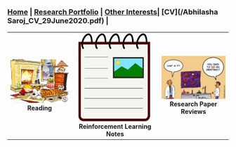 
### [Home](README.md) | [Research Portfolio](/research.md) | [Other Interests](other_interests.md)| [CV](/Abhilasha Saroj_CV_29June2020.pdf) |

| | | |
|:-------------------------:|:-------------------------:|:-------------------------:|
[<img src="reading.jpg" width = "1603"/>](reading.md)  **Reading** |  [<img src="coursera_notes.png" height = "200" width = "1603"/>](rl_notes.md)  **Reinforcement Learning Notes**|[<img src="maria4.jpg" width = "1603"/>](paper_reviews.md)  **Research Paper Reviews**|
